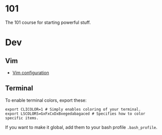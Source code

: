 # 101
The 101 course for starting powerful stuff.

# Dev
## Vim
* [Vim configuration](https://github.com/amix/vimrc)

## Terminal
To enable terminal colors, export these:
```shell
export CLICOLOR=1 # Simply enables coloring of your terminal.
export LSCOLORS=GxFxCxDxBxegedabagaced # Specifies how to color specific items.
```
If you want to make it global, add them to your bash profile `.bash_profile`.
